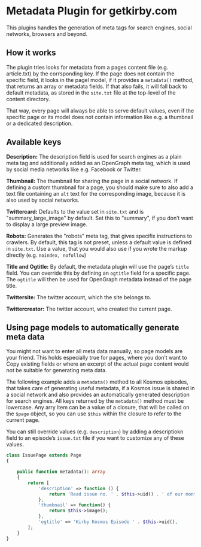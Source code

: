 # Metadata Plugin for getkirby.com

This plugins handles the generation of meta tags for search engines, social networks,
browsers and beyond.

## How it works

The plugin tries looks for metadata from a pages content file (e.g. article.txt) by
the corrsponding key. If the page does not contain the specific field, it looks in
the pagel model, if it provides a `metadata()` method, that returns an array or metadata
fields. If that also fails, it will fall back to default metadata, as stored in the 
`site.txt` file at the top-level of the content directory.

That way, every page will always be able to serve default values, even if the specific
page or its model does not contain information like e.g. a thumbnail or a dedicated
description.

## Available keys

**Description:** The description field is used for search engines as a plain meta tag
and additionally added as an OpenGraph meta tag, which is used by social media networks
like e.g. Facebook or Twitter.

**Thumbnail:** The thumbnail for sharing the page in a social network. If defining a
custom thumbnail for a page, you should make sure to also add a text file containing
an `alt` text for the corresponding image, because it is also used by social networks.

**Twittercard:** Defaults to the value set in `site.txt` and is "summary_large_image"
by default. Set this to "summary", if you don’t want to display a large preview image.

**Robots:** Generates the "robots" meta tag, that gives specifix instructions to crawlers.
By default, this tag is not preset, unless a default value is defined in `site.txt`.
Use a value, that you would also use if you wrote the markup directly (e.g. `noindex, nofollow`)

**Title and Ogtitle:** By default, the metadata plugin will use the page’s `title` field. You can override this by defining an `ogtitle` field for a specific page. The `ogtitle` will
then be used for OpenGraph metadata instead of the page title.

**Twittersite:** The twitter account, which the site belongs to.

**Twittercreator:** The twitter account, who created the current page.

## Using page models to automatically generate meta data

You might not want to enter all meta data manually, so page models are your friend. This holds
especially true for pages, where you don’t want to Copy existing fields or where an
excerpt of the actual page content would not be suitable for generating meta data.

The following example adds a `metadata()` method to all Kosmos episodes, that takes
care of generating useful metadata, if a Kosmos issue is shared in a social network and
also provides an automatically generated description for search engines. All keys returned
by the `metadata()` method must be lowercase. Any arry item can be a value of a closure,
that will be called on the `$page` object, so you can use `$this` within the closure to
refer to the current page.

You can still override values (e.g. `description`) by adding a descriptiokn field to 
an episode’s `issue.txt` file if you want to customize any of these values.


```php
class IssuePage extends Page
{

    public function metadata(): array
    {
        return [
            'description' => function () {
                return 'Read issue no. ' . $this->uid() . ' of our montly newsletter online.';
            },
            'thumbnail' => function() {
                return $this->image();
            },
            'ogtitle' => 'Kirby Kosmos Episode ' . $this->uid(),
        ];
    }
}
```

